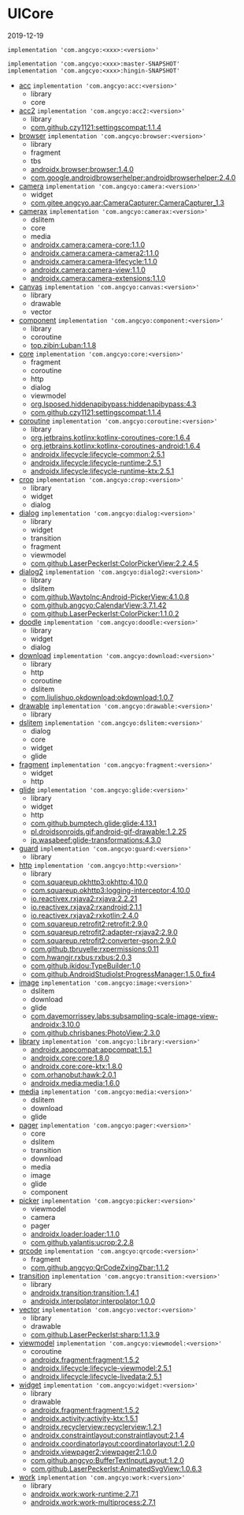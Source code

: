 # UICore
2019-12-19

```
implementation 'com.angcyo:<xxx>:<version>'

implementation 'com.angcyo:<xxx>:master-SNAPSHOT'
implementation 'com.angcyo:<xxx>:hingin-SNAPSHOT'
```

- [acc]() `implementation 'com.angcyo:acc:<version>'`
    - library
    - core
- [acc2]() `implementation 'com.angcyo:acc2:<version>'`
    - library
    - [com.github.czy1121:settingscompat:1.1.4](https://github.com/czy1121/settingscompat)
- [browser]() `implementation 'com.angcyo:browser:<version>'`
    - library
    - fragment
    - tbs
    - [androidx.browser:browser:1.4.0](http://mvnrepository.com/artifact/androidx.browser)
    - [com.google.androidbrowserhelper:androidbrowserhelper:2.4.0](https://mvnrepository.com/artifact/com.google.androidbrowserhelper/androidbrowserhelper)
- [camera]() `implementation 'com.angcyo:camera:<version>'`
    - widget
    - [com.gitee.angcyo.aar:CameraCapturer:CameraCapturer_1.3](https://gitee.com/angcyo/aar)
- [camerax]() `implementation 'com.angcyo:camerax:<version>'`
    - dslitem
    - core
    - media
    - [androidx.camera:camera-core:1.1.0](https://mvnrepository.com/artifact/androidx.camera/camera-core)
    - [androidx.camera:camera-camera2:1.1.0](https://mvnrepository.com/artifact/androidx.camera/camera-camera2)
    - [androidx.camera:camera-lifecycle:1.1.0](https://mvnrepository.com/artifact/androidx.camera)
    - [androidx.camera:camera-view:1.1.0](https://mvnrepository.com/artifact/androidx.camera/camera-view)
    - [androidx.camera:camera-extensions:1.1.0](https://mvnrepository.com/artifact/androidx.camera/camera-extensions)
- [canvas]() `implementation 'com.angcyo:canvas:<version>'`
    - library
    - drawable
    - vector
- [component]() `implementation 'com.angcyo:component:<version>'`
    - library
    - coroutine
    - [top.zibin:Luban:1.1.8](https://github.com/Curzibn/Luban)
- [core]() `implementation 'com.angcyo:core:<version>'`
    - fragment
    - coroutine
    - http
    - dialog
    - viewmodel
    - [org.lsposed.hiddenapibypass:hiddenapibypass:4.3](https://github.com/LSPosed/AndroidHiddenApiBypass)
    - [com.github.czy1121:settingscompat:1.1.4](https://github.com/czy1121/settingscompat)
- [coroutine]() `implementation 'com.angcyo:coroutine:<version>'`
    - library
    - [org.jetbrains.kotlinx:kotlinx-coroutines-core:1.6.4](https://mvnrepository.com/artifact/org.jetbrains.kotlinx/kotlinx-coroutines-core)
    - [org.jetbrains.kotlinx:kotlinx-coroutines-android:1.6.4](https://mvnrepository.com/artifact/org.jetbrains.kotlinx/kotlinx-coroutines-android)
    - [androidx.lifecycle:lifecycle-common:2.5.1](https://mvnrepository.com/artifact/androidx.lifecycle/lifecycle-common)
    - [androidx.lifecycle:lifecycle-runtime:2.5.1](https://mvnrepository.com/artifact/androidx.lifecycle/lifecycle-runtime)
    - [androidx.lifecycle:lifecycle-runtime-ktx:2.5.1](https://mvnrepository.com/artifact/androidx.lifecycle/lifecycle-runtime-ktx)
- [crop]() `implementation 'com.angcyo:crop:<version>'`
    - library
    - widget
    - dialog
- [dialog]() `implementation 'com.angcyo:dialog:<version>'`
    - library
    - widget
    - transition
    - fragment
    - viewmodel
    - [com.github.LaserPeckerIst:ColorPickerView:2.2.4.5](https://github.com/LaserPeckerIst/ColorPickerView)
- [dialog2]() `implementation 'com.angcyo:dialog2:<version>'`
    - library
    - dslitem
    - [com.github.WaytoInc:Android-PickerView:4.1.0.8](https://github.com/WaytoInc/Android-PickerView)
    - [com.github.angcyo:CalendarView:3.7.1.42](https://github.com/angcyo/CalendarView)
    - [com.github.LaserPeckerIst:ColorPicker:1.1.0.2](https://github.com/LaserPeckerIst/ColorPicker)
- [doodle]() `implementation 'com.angcyo:doodle:<version>'`
    - library
    - widget
    - dialog
- [download]() `implementation 'com.angcyo:download:<version>'`
    - library
    - http
    - coroutine
    - dslitem
    - [com.liulishuo.okdownload:okdownload:1.0.7](https://github.com/lingochamp/okdownload)
- [drawable]() `implementation 'com.angcyo:drawable:<version>'`
    - library
- [dslitem]() `implementation 'com.angcyo:dslitem:<version>'`
    - dialog
    - core
    - widget
    - glide
- [fragment]() `implementation 'com.angcyo:fragment:<version>'`
    - widget
    - http
- [glide]() `implementation 'com.angcyo:glide:<version>'`
    - library
    - widget
    - http
    - [com.github.bumptech.glide:glide:4.13.1](https://github.com/bumptech/glide)
    - [pl.droidsonroids.gif:android-gif-drawable:1.2.25](https://github.com/koral--/android-gif-drawable)
    - [jp.wasabeef:glide-transformations:4.3.0](https://github.com/wasabeef/glide-transformations)
- [guard]() `implementation 'com.angcyo:guard:<version>'`
    - library
- [http]() `implementation 'com.angcyo:http:<version>'`
    - library
    - [com.squareup.okhttp3:okhttp:4.10.0](https://github.com/square/okhttp)
    - [com.squareup.okhttp3:logging-interceptor:4.10.0](https://mvnrepository.com/artifact/com.squareup.okhttp3/logging-interceptor)
    - [io.reactivex.rxjava2:rxjava:2.2.21](https://mvnrepository.com/artifact/io.reactivex.rxjava2/rxjava)
    - [io.reactivex.rxjava2:rxandroid:2.1.1](https://mvnrepository.com/artifact/io.reactivex.rxjava2/rxandroid)
    - [io.reactivex.rxjava2:rxkotlin:2.4.0](https://mvnrepository.com/artifact/io.reactivex.rxjava2/rxkotlin)
    - [com.squareup.retrofit2:retrofit:2.9.0](https://mvnrepository.com/artifact/com.squareup.retrofit2/retrofit)
    - [com.squareup.retrofit2:adapter-rxjava2:2.9.0](https://mvnrepository.com/artifact/com.squareup.retrofit2/adapter-rxjava2)
    - [com.squareup.retrofit2:converter-gson:2.9.0](https://mvnrepository.com/artifact/com.squareup.retrofit2/converter-gson)
    - [com.github.tbruyelle:rxpermissions:0.11](https://github.com/tbruyelle/RxPermissions)
    - [com.hwangjr.rxbus:rxbus:2.0.3](https://mvnrepository.com/artifact/com.hwangjr.rxbus/rxbus)
    - [com.github.ikidou:TypeBuilder:1.0](https://github.com/ikidou/TypeBuilder/)
    - [com.github.AndroidStudioIst:ProgressManager:1.5.0_fix4](https://github.com/AndroidStudioIst/ProgressManager)
- [image]() `implementation 'com.angcyo:image:<version>'`
    - dslitem
    - download
    - glide
    - [com.davemorrissey.labs:subsampling-scale-image-view-androidx:3.10.0](https://mvnrepository.com/artifact/com.davemorrissey.labs/subsampling-scale-image-view-androidx)
    - [com.github.chrisbanes:PhotoView:2.3.0](https://github.com/chrisbanes/PhotoView/)
- [library]() `implementation 'com.angcyo:library:<version>'`
    - [androidx.appcompat:appcompat:1.5.1](https://mvnrepository.com/artifact/androidx.appcompat/appcompat)
    - [androidx.core:core:1.8.0](https://mvnrepository.com/artifact/androidx.core/core)
    - [androidx.core:core-ktx:1.8.0](https://mvnrepository.com/artifact/androidx.core/core-ktx)
    - [com.orhanobut:hawk:2.0.1](https://github.com/orhanobut/hawk)
    - [androidx.media:media:1.6.0](https://mvnrepository.com/artifact/androidx.media)
- [media]() `implementation 'com.angcyo:media:<version>'`
    - dslitem
    - download
    - glide
- [pager]()  `implementation 'com.angcyo:pager:<version>'`
    - core
    - dslitem
    - transition
    - download
    - media
    - image
    - glide
    - component
- [picker]() `implementation 'com.angcyo:picker:<version>'`
    - viewmodel
    - camera
    - pager
    - [androidx.loader:loader:1.1.0](https://mvnrepository.com/artifact/androidx.loader/loader)
    - [com.github.yalantis:ucrop:2.2.8](https://github.com/Yalantis/uCrop)
- [qrcode]() `implementation 'com.angcyo:qrcode:<version>'`
    - fragment
    - [com.github.angcyo:QrCodeZxingZbar:1.1.2](https://github.com/angcyo/QrCodeZxingZbar)
- [transition]() `implementation 'com.angcyo:transition:<version>'`
    - library
    - [androidx.transition:transition:1.4.1](https://mvnrepository.com/artifact/androidx.transition/transition)
    - [androidx.interpolator:interpolator:1.0.0](https://mvnrepository.com/artifact/androidx.interpolator/interpolator)
- [vector]() `implementation 'com.angcyo:vector:<version>'`
    - library
    - drawable
    - [com.github.LaserPeckerIst:sharp:1.1.3.9](https://github.com/LaserPeckerIst/sharp)
- [viewmodel]() `implementation 'com.angcyo:viewmodel:<version>'`
    - coroutine
    - [androidx.fragment:fragment:1.5.2](https://mvnrepository.com/artifact/androidx.fragment)
    - [androidx.lifecycle:lifecycle-viewmodel:2.5.1](https://developer.android.google.cn/jetpack/androidx/releases/lifecycle)
    - [androidx.lifecycle:lifecycle-livedata:2.5.1](https://mvnrepository.com/artifact/androidx.lifecycle/lifecycle-livedata)
- [widget]() `implementation 'com.angcyo:widget:<version>'`
    - library
    - drawable
    - [androidx.fragment:fragment:1.5.2](https://mvnrepository.com/artifact/androidx.fragment)
    - [androidx.activity:activity-ktx:1.5.1](https://mvnrepository.com/artifact/androidx.activity/)
    - [androidx.recyclerview:recyclerview:1.2.1](https://mvnrepository.com/artifact/androidx.recyclerview/recyclerview)
    - [androidx.constraintlayout:constraintlayout:2.1.4](https://mvnrepository.com/artifact/androidx.constraintlayout/constraintlayout)
    - [androidx.coordinatorlayout:coordinatorlayout:1.2.0](https://mvnrepository.com/artifact/androidx.coordinatorlayout/coordinatorlayout)
    - [androidx.viewpager2:viewpager2:1.0.0](https://mvnrepository.com/artifact/androidx.viewpager2/viewpager2)
    - [com.github.angcyo:BufferTextInputLayout:1.2.0](https://github.com/angcyo/BufferTextInputLayout)
    - [com.github.LaserPeckerIst:AnimatedSvgView:1.0.6.3](https://github.com/LaserPeckerIst/AnimatedSvgView)
- [work]() `implementation 'com.angcyo:work:<version>'`
    - library
    - [androidx.work:work-runtime:2.7.1](https://mvnrepository.com/artifact/androidx.work/work-runtime)
    - [androidx.work:work-multiprocess:2.7.1](https://mvnrepository.com/artifact/androidx.work/work-multiprocess)